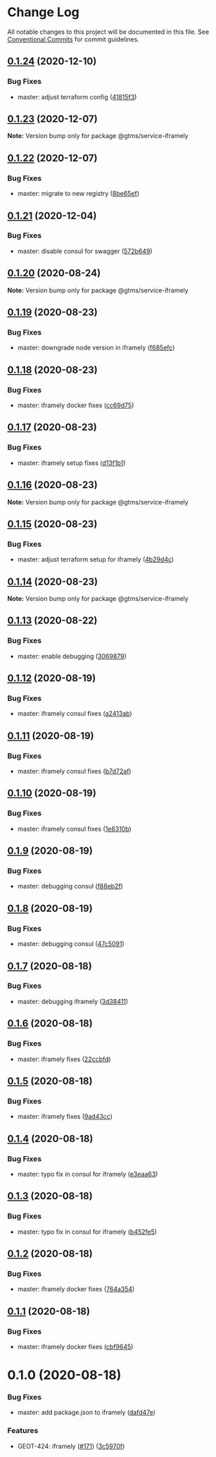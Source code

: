 # Change Log

All notable changes to this project will be documented in this file.
See [Conventional Commits](https://conventionalcommits.org) for commit guidelines.

## [0.1.24](https://github.com/mariusz-kabala/gtms-backend/compare/@gtms/service-iframely@0.1.23...@gtms/service-iframely@0.1.24) (2020-12-10)


### Bug Fixes

* master: adjust terraform config ([41815f3](https://github.com/mariusz-kabala/gtms-backend/commit/41815f3d97726080623a8eafaa3ee43f6a57c91a))





## [0.1.23](https://github.com/mariusz-kabala/gtms-backend/compare/@gtms/service-iframely@0.1.22...@gtms/service-iframely@0.1.23) (2020-12-07)

**Note:** Version bump only for package @gtms/service-iframely





## [0.1.22](https://github.com/mariusz-kabala/gtms-backend/compare/@gtms/service-iframely@0.1.21...@gtms/service-iframely@0.1.22) (2020-12-07)


### Bug Fixes

* master: migrate to new registry ([8be65ef](https://github.com/mariusz-kabala/gtms-backend/commit/8be65efd63c6cc5ee541a46264955f0051ea4b7a))





## [0.1.21](https://github.com/mariusz-kabala/gtms-backend/compare/@gtms/service-iframely@0.1.20...@gtms/service-iframely@0.1.21) (2020-12-04)


### Bug Fixes

* master: disable consul for swagger ([572b649](https://github.com/mariusz-kabala/gtms-backend/commit/572b64918bca00c7425f52e196414cbc6bbb3df6))





## [0.1.20](https://github.com/mariusz-kabala/gtms-backend/compare/@gtms/service-iframely@0.1.19...@gtms/service-iframely@0.1.20) (2020-08-24)

**Note:** Version bump only for package @gtms/service-iframely





## [0.1.19](https://github.com/mariusz-kabala/gtms-backend/compare/@gtms/service-iframely@0.1.18...@gtms/service-iframely@0.1.19) (2020-08-23)


### Bug Fixes

* master: downgrade node version in iframely ([f685efc](https://github.com/mariusz-kabala/gtms-backend/commit/f685efcee59e8c85f3eb9a2e348d16ce1efe8d8d))





## [0.1.18](https://github.com/mariusz-kabala/gtms-backend/compare/@gtms/service-iframely@0.1.17...@gtms/service-iframely@0.1.18) (2020-08-23)


### Bug Fixes

* master: iframely docker fixes ([cc69d75](https://github.com/mariusz-kabala/gtms-backend/commit/cc69d75e632807f3e0ad6aadbb4f6f86347a1a25))





## [0.1.17](https://github.com/mariusz-kabala/gtms-backend/compare/@gtms/service-iframely@0.1.16...@gtms/service-iframely@0.1.17) (2020-08-23)


### Bug Fixes

* master: iframely setup fixes ([d13f1b1](https://github.com/mariusz-kabala/gtms-backend/commit/d13f1b18daa3e133ade26e994e64da0f804ec5ca))





## [0.1.16](https://github.com/mariusz-kabala/gtms-backend/compare/@gtms/service-iframely@0.1.15...@gtms/service-iframely@0.1.16) (2020-08-23)

**Note:** Version bump only for package @gtms/service-iframely





## [0.1.15](https://github.com/mariusz-kabala/gtms-backend/compare/@gtms/service-iframely@0.1.14...@gtms/service-iframely@0.1.15) (2020-08-23)


### Bug Fixes

* master: adjust terraform setup for iframely ([4b29d4c](https://github.com/mariusz-kabala/gtms-backend/commit/4b29d4cc87ec442eeda7e44fe187106571d01fec))





## [0.1.14](https://github.com/mariusz-kabala/gtms-backend/compare/@gtms/service-iframely@0.1.13...@gtms/service-iframely@0.1.14) (2020-08-23)

**Note:** Version bump only for package @gtms/service-iframely





## [0.1.13](https://github.com/mariusz-kabala/gtms-backend/compare/@gtms/service-iframely@0.1.12...@gtms/service-iframely@0.1.13) (2020-08-22)


### Bug Fixes

* master: enable debugging ([3069879](https://github.com/mariusz-kabala/gtms-backend/commit/306987984d73d058d7190050475dec9c0381c37c))





## [0.1.12](https://github.com/mariusz-kabala/gtms-backend/compare/@gtms/service-iframely@0.1.11...@gtms/service-iframely@0.1.12) (2020-08-19)


### Bug Fixes

* master: iframely consul fixes ([a2413ab](https://github.com/mariusz-kabala/gtms-backend/commit/a2413abb510af7db045960d85332674996c5e8d1))





## [0.1.11](https://github.com/mariusz-kabala/gtms-backend/compare/@gtms/service-iframely@0.1.10...@gtms/service-iframely@0.1.11) (2020-08-19)


### Bug Fixes

* master: iframely consul fixes ([b7d72af](https://github.com/mariusz-kabala/gtms-backend/commit/b7d72afdd692461754a8b6a0badb1eee21c20f0e))





## [0.1.10](https://github.com/mariusz-kabala/gtms-backend/compare/@gtms/service-iframely@0.1.9...@gtms/service-iframely@0.1.10) (2020-08-19)


### Bug Fixes

* master: iframely consul fixes ([1e8310b](https://github.com/mariusz-kabala/gtms-backend/commit/1e8310b1bed295fce9fcd5f456ebe65af0262faa))





## [0.1.9](https://github.com/mariusz-kabala/gtms-backend/compare/@gtms/service-iframely@0.1.8...@gtms/service-iframely@0.1.9) (2020-08-19)


### Bug Fixes

* master: debugging consul ([f88eb2f](https://github.com/mariusz-kabala/gtms-backend/commit/f88eb2ff7b999757ce1f6efdd4b17d15f04673ef))





## [0.1.8](https://github.com/mariusz-kabala/gtms-backend/compare/@gtms/service-iframely@0.1.7...@gtms/service-iframely@0.1.8) (2020-08-19)


### Bug Fixes

* master: debugging consul ([47c5091](https://github.com/mariusz-kabala/gtms-backend/commit/47c5091deae03def413d9b9791739fd58ff31527))





## [0.1.7](https://github.com/mariusz-kabala/gtms-backend/compare/@gtms/service-iframely@0.1.6...@gtms/service-iframely@0.1.7) (2020-08-18)


### Bug Fixes

* master: debugging iframely ([3d38411](https://github.com/mariusz-kabala/gtms-backend/commit/3d38411c89d828ca2f862558c9fee7ae987574ab))





## [0.1.6](https://github.com/mariusz-kabala/gtms-backend/compare/@gtms/service-iframely@0.1.5...@gtms/service-iframely@0.1.6) (2020-08-18)


### Bug Fixes

* master: iframely fixes ([22ccbfd](https://github.com/mariusz-kabala/gtms-backend/commit/22ccbfd3a7a896264301409db6481bf928456077))





## [0.1.5](https://github.com/mariusz-kabala/gtms-backend/compare/@gtms/service-iframely@0.1.4...@gtms/service-iframely@0.1.5) (2020-08-18)


### Bug Fixes

* master: iframely fixes ([9ad43cc](https://github.com/mariusz-kabala/gtms-backend/commit/9ad43cc28c6dd1b477b2f99522b5541170f0ca2e))





## [0.1.4](https://github.com/mariusz-kabala/gtms-backend/compare/@gtms/service-iframely@0.1.3...@gtms/service-iframely@0.1.4) (2020-08-18)


### Bug Fixes

* master: typo fix in consul for iframely ([e3eaa63](https://github.com/mariusz-kabala/gtms-backend/commit/e3eaa63303eca5604465dc2fffcd3ddd29f6d874))





## [0.1.3](https://github.com/mariusz-kabala/gtms-backend/compare/@gtms/service-iframely@0.1.2...@gtms/service-iframely@0.1.3) (2020-08-18)


### Bug Fixes

* master: typo fix in consul for iframely ([b452fe5](https://github.com/mariusz-kabala/gtms-backend/commit/b452fe5853670dbeeeee76bb89fdcaa22c86bc68))





## [0.1.2](https://github.com/mariusz-kabala/gtms-backend/compare/@gtms/service-iframely@0.1.1...@gtms/service-iframely@0.1.2) (2020-08-18)


### Bug Fixes

* master: iframely docker fixes ([764a354](https://github.com/mariusz-kabala/gtms-backend/commit/764a3547939e83a75f22aef468d11705ca4fe3a6))





## [0.1.1](https://github.com/mariusz-kabala/gtms-backend/compare/@gtms/service-iframely@0.1.0...@gtms/service-iframely@0.1.1) (2020-08-18)


### Bug Fixes

* master: iframely docker fixes ([cbf9645](https://github.com/mariusz-kabala/gtms-backend/commit/cbf9645cd11001b91d33bc8a325f87e8e5f5637d))





# 0.1.0 (2020-08-18)


### Bug Fixes

* master: add package.json to iframely ([dafd47e](https://github.com/mariusz-kabala/gtms-backend/commit/dafd47ea3d844e27d435c6a4ac64fab19c280675))


### Features

* GEOT-424: iframely ([#171](https://github.com/mariusz-kabala/gtms-backend/issues/171)) ([3c5970f](https://github.com/mariusz-kabala/gtms-backend/commit/3c5970f2083fd34f0365269daf5b2f1c4d350e4d))
